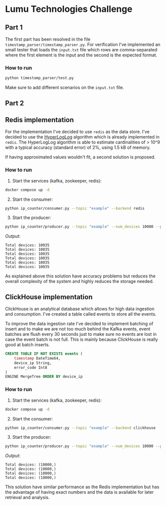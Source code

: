 # Lumu Technologies Challenge

## Part 1

The first part has been resolved in the file `timestamp_parser/timestamp_parser.py`.
For verification I've implemented an small tester that loads the `input.txt` file
which rows are comma-separated where the first element is the input and the second
is the expected format.

### How to run

```bash
python timestamp_parser/test.py
```

Make sure to add different scenarios on the `input.txt` file.

## Part 2

## Redis implementation

For the implementation I've decided to use `redis` as the data store. I've decided
to use the [HyperLogLog](https://en.wikipedia.org/wiki/HyperLogLog) algorithm
which is already implemented in `redis`. The HyperLogLog algorithm is able to
estimate cardinalities of > 10^9 with a typical accuracy (standard error) of 2%,
using 1.5 kB of memory.

If having approximated values wouldn't fit, a second solution is proposed.

### How to run

1. Start the services (kafka, zookeeper, redis):

```bash
docker compose up -d
```

2. Start the consumer:

```bash
python ip_counter/consumer.py --topic "example" --backend redis
```

3. Start the producer:

```bash
python ip_counter/producer.py --topic "example" --num_devices 10000 --pause_ms 0 --num_messages 1000000
```

*Output*:

```
Total devices: 10035
Total devices: 10035
Total devices: 10035
Total devices: 10035
Total devices: 10035
Total devices: 10035
```

As explained above this solution have accuracy problems but reduces the overall
complexity of the system and highly reduces the storage needed.

## ClickHouse implementation

ClickHouse is an analytical database which allows for high data ingestion
and consumption. I've created a table called events to store all the events.

To improve the data ingestion rate I've decided to implement batching of insert
and to make we are not too much behind the Kafka events, event batches are
flush every 30 seconds just to make sure no events are lost in case the event
batch is not full. This is mainly because ClickHouse is really good at batch inserts.

```sql
CREATE TABLE IF NOT EXISTS events (
    timestamp DateTime64,
    device_ip String,
    error_code Int8
)
ENGINE MergeTree ORDER BY device_ip
```

### How to run

1. Start the services (kafka, zookeeper, redis):

```bash
docker compose up -d
```

2. Start the consumer:

```bash
python ip_counter/consumer.py --topic "example" --backend clickhouse
```

3. Start the producer:

```bash
python ip_counter/producer.py --topic "example" --num_devices 10000 --pause_ms 0 --num_messages 1000000
```

*Output*:

```
Total devices: (10000,)
Total devices: (10000,)
Total devices: (10000,)
Total devices: (10000,)
```

This solution have similar performance as the Redis implementation but has the
advantage of having exact numbers and the data is available for later retrieval
and analysis.
